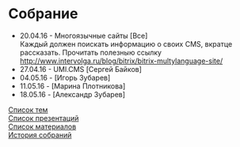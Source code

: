 # Собрание
- 20.04.16 - Многоязычные сайты [Все]  
  Каждый должен поискать информацию о своих CMS, вкратце рассказать.
  Прочитать полезныю ссылку http://www.intervolga.ru/blog/bitrix/bitrix-multylanguage-site/
- 27.04.16 - UMI.CMS [Сергей Байков]
- 04.05.16 - [Игорь Зубарев]
- 11.05.16 - [Марина Плотникова]
- 18.05.16 - [Александр Зубарев]

[Список тем](topics.md)  
[Список презентаций](presentation.md)  
[Список материалов](material/README.md)  
[История собраний](history.md)  
